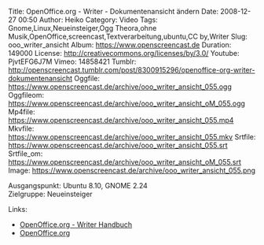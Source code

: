 Title: OpenOffice.org - Writer - Dokumentenansicht ändern
Date: 2008-12-27 00:50
Author: Heiko
Category: Video
Tags: Gnome,Linux,Neueinsteiger,Ogg Theora,ohne Musik,OpenOffice,screencast,Textverarbeitung,ubuntu,CC by,Writer
Slug: ooo_writer_ansicht
Album: https://www.openscreencast.de
Duration: 149000
License: http://creativecommons.org/licenses/by/3.0/
Youtube: PjvtEFG6J7M
Vimeo: 14858421
Tumblr: http://openscreencast.tumblr.com/post/8300915296/openoffice-org-writer-dokumentenansicht
Oggfile: https://www.openscreencast.de/archive/ooo_writer_ansicht_055.ogg
Oggfileom: https://www.openscreencast.de/archive/ooo_writer_ansicht_oM_055.ogg
Mp4file: https://www.openscreencast.de/archive/ooo_writer_ansicht_055.mp4
Mkvfile: https://www.openscreencast.de/archive/ooo_writer_ansicht_055.mkv
Srtfile: https://www.openscreencast.de/archive/ooo_writer_ansicht_055.srt
Srtfile_om: https://www.openscreencast.de/archive/ooo_writer_ansicht_oM_055.srt
Image: https://www.openscreencast.de/archive/ooo_writer_ansicht_055.png

Ausgangspunkt: Ubuntu 8.10, GNOME 2.24  
Zielgruppe: Neueinsteiger  

Links:

  * [OpenOffice.org - Writer Handbuch](http://oooauthors.org/de/veroeffentlicht/writer/)
  * [OpenOffice.org](http://de.openoffice.org/)

